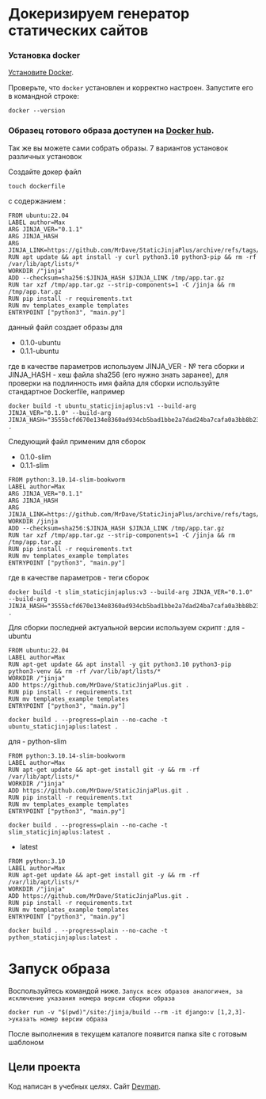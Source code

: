 # Докеризируем генератор статических сайтов 

### Установка docker

[Установите Docker](https://docs.docker.com/engine/install/ubuntu/).

Проверьте, что `docker` установлен и корректно настроен. Запустите его в командной строке:
```shell
docker --version
```

### Образец готового образа доступен на [Docker hub](https://hub.docker.com/r/zatomis/static-jinja-plus).
Так же вы можете сами собрать образы.
7 вариантов установок различных установок

Создайте докер файл
```shell
touch dockerfile
```
с содержанием :
```
FROM ubuntu:22.04
LABEL author=Max
ARG JINJA_VER="0.1.1"
ARG JINJA_HASH
ARG JINJA_LINK=https://github.com/MrDave/StaticJinjaPlus/archive/refs/tags/$JINJA_VER.tar.gz
RUN apt update && apt install -y curl python3.10 python3-pip && rm -rf /var/lib/apt/lists/*
WORKDIR /"jinja"
ADD --checksum=sha256:$JINJA_HASH $JINJA_LINK /tmp/app.tar.gz
RUN tar xzf /tmp/app.tar.gz --strip-components=1 -C /jinja && rm /tmp/app.tar.gz
RUN pip install -r requirements.txt
RUN mv templates_example templates 
ENTRYPOINT ["python3", "main.py"]
```
данный файл создает образы для 
- 0.1.0-ubuntu
- 0.1.1-ubuntu

где в качестве параметров используем JINJA_VER - № тега сборки и JINJA_HASH - хеш файла sha256 (его нужно знать заранее), для проверки на подлинность 
имя файла для сборки используйте стандартное Dockerfile, например 

```shell
docker build -t ubuntu_staticjinjaplus:v1 --build-arg JINJA_VER="0.1.0" --build-arg JINJA_HASH="3555bcfd670e134e8360ad934cb5bad1bbe2a7dad24ba7cafa0a3bb8b23c6444" .
```

Следующий файл применим для сборок
- 0.1.0-slim
- 0.1.1-slim

```
FROM python:3.10.14-slim-bookworm
LABEL author=Max
ARG JINJA_VER="0.1.1"
ARG JINJA_HASH
ARG JINJA_LINK=https://github.com/MrDave/StaticJinjaPlus/archive/refs/tags/$JINJA_VER.tar.gz
WORKDIR /jinja
ADD --checksum=sha256:$JINJA_HASH $JINJA_LINK /tmp/app.tar.gz
RUN tar xzf /tmp/app.tar.gz --strip-components=1 -C /jinja && rm /tmp/app.tar.gz
RUN pip install -r requirements.txt
RUN mv templates_example templates 
ENTRYPOINT ["python3", "main.py"]
```

где в качестве параметров - теги сборок 
```shell
docker build -t slim_staticjinjaplus:v3 --build-arg JINJA_VER="0.1.0" --build-arg JINJA_HASH="3555bcfd670e134e8360ad934cb5bad1bbe2a7dad24ba7cafa0a3bb8b23c6444" .
```

Для сборки последней актуальной версии используем скрипт :
для - ubuntu
```
FROM ubuntu:22.04
LABEL author=Max
RUN apt-get update && apt install -y git python3.10 python3-pip python3-venv && rm -rf /var/lib/apt/lists/*
WORKDIR /"jinja"
ADD https://github.com/MrDave/StaticJinjaPlus.git .
RUN pip install -r requirements.txt
RUN mv templates_example templates 
ENTRYPOINT ["python3", "main.py"]
```

```shell
docker build . --progress=plain --no-cache -t ubuntu_staticjinjaplus:latest .
```

для - python-slim
```
FROM python:3.10.14-slim-bookworm
LABEL author=Max
RUN apt-get update && apt-get install git -y && rm -rf /var/lib/apt/lists/*
WORKDIR /"jinja"
ADD https://github.com/MrDave/StaticJinjaPlus.git .
RUN pip install -r requirements.txt
RUN mv templates_example templates 
ENTRYPOINT ["python3", "main.py"]
```

```shell
docker build . --progress=plain --no-cache -t slim_staticjinjaplus:latest .
```

- latest
```
FROM python:3.10
LABEL author=Max
RUN apt-get update && apt-get install git -y && rm -rf /var/lib/apt/lists/*
WORKDIR /"jinja"
ADD https://github.com/MrDave/StaticJinjaPlus.git .
RUN pip install -r requirements.txt
RUN mv templates_example templates 
ENTRYPOINT ["python3", "main.py"]
```
```shell
docker build . --progress=plain --no-cache -t python_staticjinjaplus:latest .
```

# Запуск образа
Воспользуйтесь командой ниже. `Запуск всех образов аналогичен, за исключение указания номера версии сборки образа`
```shell
docker run -v "$(pwd)"/site:/jinja/build --rm -it django:v [1,2,3]->указать номер версии образа
```
После выполнения в текущем каталоге появится папка site с готовым шаблоном 


## Цели проекта

Код написан в учебных целях. Cайт [Devman](https://dvmn.org). 
